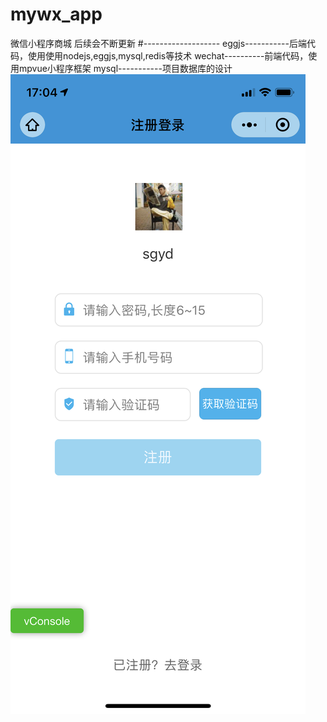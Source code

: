 # mywx_app
微信小程序商城
后续会不断更新
#-------------------
eggjs-----------后端代码，使用使用nodejs,eggjs,mysql,redis等技术
wechat----------前端代码，使用mpvue小程序框架
mysql-----------项目数据库的设计
![项目截图](https://github.com/liuhaoooo/mywx_app/blob/master/demoimgs/1.PNG)
